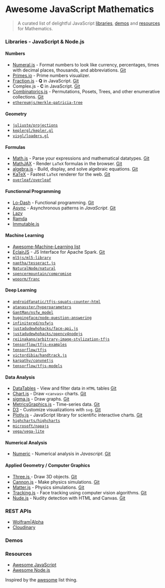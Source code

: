 # Awesome JavaScript Mathematics

> A curated list of delightful JavaScript [libraries](#libraries), [demos](#demos) and [resources](#resources) for Mathematics.

### Libraries - JavaScript & Node.js

#### Numbers
- [Numeral.js](http://numeraljs.com/) - Format numbers to look like currency, percentages, times with decimal places, thousands, and abbreviations. [Git](https://github.com/adamwdraper/Numeral-js)
- [Primes.io](http://primes.io) - Prime numbers visualizer.
- [Fraction.js](http://www.xarg.org/2014/03/precise-calculations-in-javascript/) - **Q** in JavaScript. [Git](https://github.com/infusion/Fraction.js)
- Complex.js - **C** in JavaScript. [Git](https://github.com/infusion/Complex.js)
- [Combinatorics.js](https://github.com/devanp92/combinatorics.js) - Permutations, Posets, Trees, and other enumerative collections. [Git](https://github.com/devanp92/combinatorics.js)
- [`ethereumjs/merkle-patricia-tree`](https://github.com/ethereumjs/merkle-patricia-tree)

#### Geometry
- [`juliuste/projections`](https://github.com/juliuste/projections)
- [`keplergl/kepler.gl`](https://github.com/keplergl/kepler.gl)
- [`visgl/loaders.gl`](https://github.com/visgl/loaders.gl)

#### Formulas
- [Math.js](http://mathjs.org/) - Parse your expressions and mathematical datatypes. [Git](https://github.com/josdejong/mathjs)
- [MathJAX](http://www.mathjax.org/) - Render `LaTeX` formulas in the browser. [Git](https://github.com/mathjax/mathjax)
- [algebra.js](http://algebra.js.org/) - Build, display, and solve algebraic equations. [Git](https://github.com/nicolewhite/algebra.js)
- [KaTeX](https://katex.org) - Fastest `LaTeX` renderer for the web. [Git](https://github.com/KaTeX/KaTeX)
- [`overleaf/overleaf`](https://github.com/overleaf/overleaf)

#### Functionnal Programming
- [Lo-Dash](https://lodash.com/) - Functional programming. [Git](https://github.com/lodash/lodash)
- [Async](https://github.com/caolan/async) - Asynchronous patterns in *JavaScript*. [Git](https://github.com/caolan/async)
- [Lazy](http://ramdajs.com/)
- [Ramda](http://danieltao.com/lazy.js/)
- [Immutable.js](https://facebook.github.io/immutable-js/)

#### Machine Learning
- [Awesome-Machine-Learning list](https://github.com/josephmisiti/awesome-machine-learning#javascript)
- [EclairJS](https://developer.ibm.com/open/eclairjs/) - JS Interface for Apache Spark. [Git](https://github.com/EclairJS/eclairjs)
- [`ml5js/ml5-library`](https://github.com/ml5js/ml5-library)
- [`naptha/tesseract.js`](https://github.com/naptha/tesseract.js)
- [`NaturalNode/natural`](https://github.com/NaturalNode/natural)
- [`spencermountain/compromise`](https://github.com/spencermountain/compromise)
- [`wooorm/franc`](https://github.com/wooorm/franc)

#### Deep Learning
- [`androidfanatic/tfjs-squats-counter-html`](https://github.com/androidfanatic/tfjs-squats-counter-html)
- [`atanasster/hyperparameters`](https://github.com/atanasster/hyperparameters)
- [`GantMan/nsfw_model`](https://github.com/GantMan/nsfw_model)
- [`huggingface/node-question-answering`](https://github.com/huggingface/node-question-answering)
- [`infinitered/nsfwjs`](https://github.com/infinitered/nsfwjs)
- [`justadudewhohacks/face-api.js`](https://github.com/justadudewhohacks/face-api.js)
- [`justadudewhohacks/opencv4nodejs`](https://github.com/justadudewhohacks/opencv4nodejs)
- [`reiinakano/arbitrary-image-stylization-tfjs`](https://github.com/reiinakano/arbitrary-image-stylization-tfjs)
- [`tensorflow/tfjs-examples`](https://github.com/tensorflow/tfjs-examples)
- [`tensorflow/tfjs`](https://github.com/tensorflow/tfjs)
- [`victordibia/handtrack.js`](https://github.com/victordibia/handtrack.js)
- [`karpathy/convnetjs`](https://github.com/karpathy/convnetjs)
- [`tensorflow/tfjs-models`](https://github.com/tensorflow/tfjs-models)

#### Data Analysis
- [DataTables](http://www.datatables.net/) - View and filter data in `HTML` tables [Git](https://github.com/DataTables/DataTables)
- [Chart.js](http://www.chartjs.org/) - Draw `<canvas>` charts. [Git](https://github.com/nnnick/Chart.js)
- [sigma.js](http://sigmajs.org/) - Draw graphs. [Git](https://github.com/jacomyal/sigma.js)
- [MetricsGraphics.js](http://metricsgraphicsjs.org/) - Time-series data. [Git](https://github.com/mozilla/metrics-graphics/)
- [D3](http://d3js.org/) - Customize visualizations with `svg`. [Git](https://github.com/mbostock/d3)
- [Plotly.js](https://plot.ly/javascript/) - JavaScript library for scientific interactive charts. [Git](https://github.com/plotly/plotly.js)
- [`highcharts/highcharts`](https://github.com/highcharts/highcharts)
- [`microsoft/napajs`](https://github.com/microsoft/napajs)
- [`vega/vega-lite`](https://github.com/vega/vega-lite)

#### Numerical Analysis
- [Numeric](http://www.numericjs.com/) - Numerical analysis in *Javascript*. [Git](http://www.numericjs.com/)

#### Applied Geometry / Computer Graphics
- [Three.js ](http://threejs.org/) - Draw 3D objects. [Git](https://github.com/mrdoob/three.js)
- [Cannon.js](http://schteppe.github.io/cannon.js/) - Make physics simulations. [Git](https://github.com/schteppe/cannon.js)
- [Matter.js](http://brm.io/matter-js/) - Physics simulations. [Git](https://github.com/liabru/matter-js/)
- [Tracking.js](http://trackingjs.com/) - Face tracking using computer vision algorithms. [Git](https://github.com/eduardolundgren/tracking.js)
- [Nude.js](http://www.patrick-wied.at/static/nudejs) - Nudity detection with HTML and Canvas. [Git](https://github.com/pa7/nude.js)

### REST APIs
- [Wolfram|Alpha](http://products.wolframalpha.com/developers)
- [Cloudinary](http://cloudinary.com/documentation/node_integration)

### Demos

### Resources
- [Awesome JavaScript](https://github.com/sorrycc/awesome-javascript)
- [Awesome Node.js](https://github.com/sindresorhus/awesome-nodejs)

Inspired by the [awesome](https://github.com/sindresorhus/awesome) list thing.
